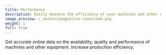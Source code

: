 ```yaml
---
title: Performance
description: Easily measure the efficiency of your machines and other equipment in manufacturing, agriculture and other industries.
image_preview: /_assets/images/use-cases/oee.png
weight: 1
full: true
---
```


Get accurate online data on the availability, quality and performance of machines and other equipment. 
Increase production efficiency. 
